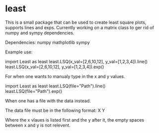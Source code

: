 # least
This is a small package that can be used to create least square plots, supports lines and exps. Currently working on a matrix class to ger rid of numpy and sympy dependencies.

Dependencies:
numpy
mathplotlib
sympy

Example use:

import Least as least
least.LSQ(x_val=[2,6,10,12], y_val=[1,2,3,4]).line()
least.LSQ(x_val=[2,6,10,12], y_val=[1,2,3,4]).exp()

For when one wants to manualy type in the x and y values.


import Least as least
least.LSQ(file="Path").line()
least.LSQ(file="Path").exp()

When one has a file with the data instead.

The data file must be in the following format:
X Y

Where the x vlaues is listed first and the y after it, the empty spaces between x and y is not relevent.

